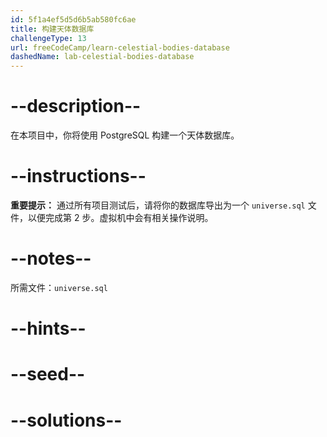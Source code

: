 ```yaml
---
id: 5f1a4ef5d5d6b5ab580fc6ae
title: 构建天体数据库
challengeType: 13
url: freeCodeCamp/learn-celestial-bodies-database
dashedName: lab-celestial-bodies-database
---
```


# --description--

在本项目中，你将使用 PostgreSQL 构建一个天体数据库。

# --instructions--

**重要提示：** 通过所有项目测试后，请将你的数据库导出为一个 `universe.sql` 文件，以便完成第 2 步。虚拟机中会有相关操作说明。

# --notes--

所需文件：`universe.sql`

# --hints--

# --seed--

# --solutions--

